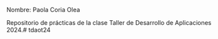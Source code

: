 Nombre: Paola Coria Olea 

Repositorio de prácticas de la clase Taller de Desarrollo de Aplicaciones 2024.# tdaot24
